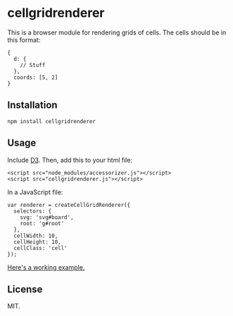 cellgridrenderer
================

This is a browser module for rendering grids of cells. The cells should be in this format:

    {
      d: {
        // Stuff
      },
      coords: [5, 2]
    }

Installation
------------

    npm install cellgridrenderer

Usage
-----

Include [D3](http://d3js.org/). Then, add this to your html file:

    <script src="node_modules/accessorizer.js"></script>
    <script src="cellgridrenderer.js"></script>

In a JavaScript file:

    var renderer = createCellGridRenderer({
      selectors: {
        svg: 'svg#board',
        root: 'g#root'        
      },
      cellWidth: 10,
      cellHeight: 10,
      cellClass: 'cell'
    });

[Here's a working example.](http://jimkang.com/cellgridrenderer/example)

License
-------

MIT.
